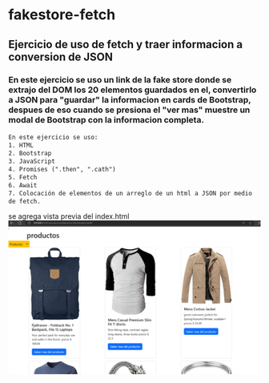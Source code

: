 # fakestore-fetch
## Ejercicio de uso de fetch y traer informacion a conversion de JSON
### En este ejercicio se uso un link de la fake store donde se extrajo del DOM los 20 elementos guardados en el, convertirlo a JSON para "guardar" la informacion en cards de Bootstrap, despues de eso cuando se presiona el "ver mas" muestre un modal de Bootstrap con la informacion completa.

```
En este ejercicio se uso:
1. HTML
2. Bootstrap
3. JavaScript
4. Promises (".then", ".cath")
5. Fetch
6. Await
7. Colocación de elementos de un arreglo de un html a JSON por medio de fetch.
```
se agrega vista previa del index.html
![index](https://raw.githubusercontent.com/Isaac-Mendez22/fakestore-fetch/refs/heads/main/imagenes/pagina%20productos.png)